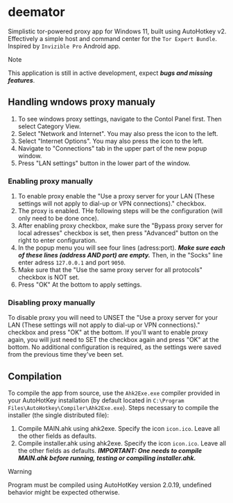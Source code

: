 # **deemator**
Simplistic tor-powered proxy app for Windows 11, built using AutoHotkey v2.  
Effectively a simple host and command center for the `Tor Expert Bundle`.  
Inspired by `Invizible Pro` Android app.
> [!NOTE]
> This application is still in active development, expect ***bugs and missing features***.
## Handling wndows proxy manualy
1. To see windows proxy settings, navigate to the Contol Panel first. Then select Category View.
2. Select "Network and Internet". You may also press the icon to the left.
3. Select "Internet Options". You may also press the icon to the left.
4. Navigate to "Connections" tab in the upper part of the new popup window.
5. Press "LAN settings" button in the lower part of the window.
### Enabling proxy manually
1. To enable proxy enable the "Use a proxy server for your LAN (These settings will not apply to dial-up or VPN connections)." checkbox.
2. The proxy is enabled. THe following steps will be the configuration (will only need to be done once).
3. After enabling proxy checkbox, make sure the "Bypass proxy server for local adresses" checkbox is set, then press "Advanced" button on the right to enter configuration.
4. In the popup menu you will see four lines (adress:port). ***Make sure each of these lines (address AND port) are empty.*** Then, in the "Socks" line enter adress `127.0.0.1` and port `9050`.
5. Make sure that the "Use the same proxy server for all protocols" checkbox is NOT set.
6. Press "OK" At the bottom to apply settings.
### Disabling proxy manually
To disable proxy you will need to UNSET the "Use a proxy server for your LAN (These settings will not apply to dial-up or VPN connections)." checkbox and press "OK" at the bottom. If you'll want to enable proxy again, you will just need to SET the checkbox again and press "OK" at the bottom. No additional configuration is required, as the settings were saved from the previous time they've been set.
## Compilation
To compile the app from source, use the `Ahk2Exe.exe` compiler provided in your AutoHotKey installation (by default located in `C:\Program Files\AutoHotkey\Compiler\Ahk2Exe.exe`).
Steps necessary to compile the installer (the single distributed file):
1. Compile MAIN.ahk using ahk2exe. Specify the icon `icon.ico`. Leave all the other fields as defaults.
2. Compile installer.ahk using ahk2exe. Specify the icon `icon.ico`. Leave all the other fields as defaults. ***IMPORTANT: One needs to compile MAIN.ahk before running, testing or compiling installer.ahk.***

> [!WARNING]
> Program must be compiled using AutoHotKey version 2.0.19, undefined behavior might be expected otherwise.
